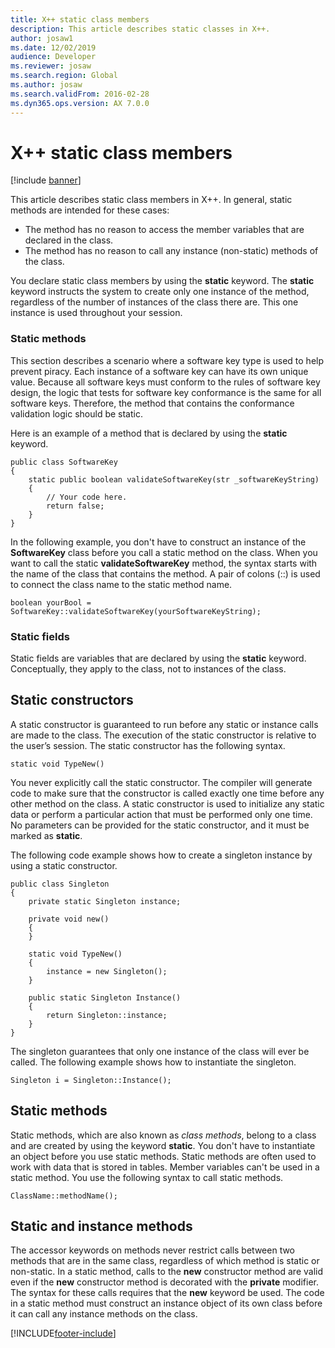 ```yaml
---
title: X++ static class members
description: This article describes static classes in X++.
author: josaw1
ms.date: 12/02/2019
audience: Developer
ms.reviewer: josaw
ms.search.region: Global
ms.author: josaw
ms.search.validFrom: 2016-02-28
ms.dyn365.ops.version: AX 7.0.0
---
```


# X++ static class members

[!include [banner](../includes/banner.md)]

This article describes static class members in X++. In general, static methods are intended for these cases:

-   The method has no reason to access the member variables that are declared in the class.
-   The method has no reason to call any instance (non-static) methods of the class.

You declare static class members by using the **static** keyword. The **static** keyword instructs the system to create only one instance of the method, regardless of the number of instances of the class there are. This one instance is used throughout your session. 

### Static methods

This section describes a scenario where a software key type is used to help prevent piracy. Each instance of a software key can have its own unique value. Because all software keys must conform to the rules of software key design, the logic that tests for software key conformance is the same for all software keys. Therefore, the method that contains the conformance validation logic should be static. 

Here is an example of a method that is declared by using the **static** keyword.

```xpp
public class SoftwareKey
{
    static public boolean validateSoftwareKey(str _softwareKeyString)
    {
        // Your code here.
        return false;
    }
}
```

In the following example, you don't have to construct an instance of the **SoftwareKey** class before you call a static method on the class. When you want to call the static **validateSoftwareKey** method, the syntax starts with the name of the class that contains the method. A pair of colons (::) is used to connect the class name to the static method name.

```xpp
boolean yourBool = SoftwareKey::validateSoftwareKey(yourSoftwareKeyString);
```

### Static fields

Static fields are variables that are declared by using the **static** keyword. Conceptually, they apply to the class, not to instances of the class.

## Static constructors

A static constructor is guaranteed to run before any static or instance calls are made to the class. The execution of the static constructor is relative to the user’s session. The static constructor has the following syntax.

```xpp
static void TypeNew()
```

You never explicitly call the static constructor. The compiler will generate code to make sure that the constructor is called exactly one time before any other method on the class. A static constructor is used to initialize any static data or perform a particular action that must be performed only one time. No parameters can be provided for the static constructor, and it must be marked as **static**. 

The following code example shows how to create a singleton instance by using a static constructor.

```xpp
public class Singleton
{
    private static Singleton instance;

    private void new()
    {
    }

    static void TypeNew()
    {
        instance = new Singleton();
    }

    public static Singleton Instance()
    {
        return Singleton::instance;
    }
}
```

The singleton guarantees that only one instance of the class will ever be called. The following example shows how to instantiate the singleton.

```xpp
Singleton i = Singleton::Instance();
```

## Static methods

Static methods, which are also known as *class methods*, belong to a class and are created by using the keyword **static**. You don't have to instantiate an object before you use static methods. Static methods are often used to work with data that is stored in tables. Member variables can't be used in a static method. You use the following syntax to call static methods.

```xpp
ClassName::methodName();
```

## Static and instance methods

The accessor keywords on methods never restrict calls between two methods that are in the same class, regardless of which method is static or non-static. In a static method, calls to the **new** constructor method are valid even if the **new** constructor method is decorated with the **private** modifier. The syntax for these calls requires that the **new** keyword be used. The code in a static method must construct an instance object of its own class before it can call any instance methods on the class.



[!INCLUDE[footer-include](../../../includes/footer-banner.md)]

